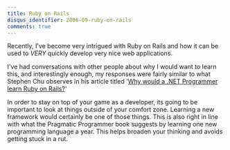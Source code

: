 ```yaml
---
title: Ruby on Rails
disqus_identifier: 2006-09-ruby-on-rails
comments: true
---
```


Recently, I've become very intrigued with Ruby on Rails and how it can be used to *VERY* quickly develop very nice web applications.

I've had conversations with other people about why I would want to learn this, and interestingly enough, my responses were fairly similar to what Stephen Chu observes in his article titled '[Why would a .NET Programmer learn Ruby on Rails?][1]'

In order to stay on top of your game as a developer, its going to be important to look at things outside of your comfort zone. Learning a new framework would certainly be one of those things. This is also right in line with what the Pragmatic Programmer book suggests by learning one new programming language a year. This helps broaden your thinking and avoids getting stuck in a rut.

[1]:http://www.infoq.com/articles/Netter-on-Rails
